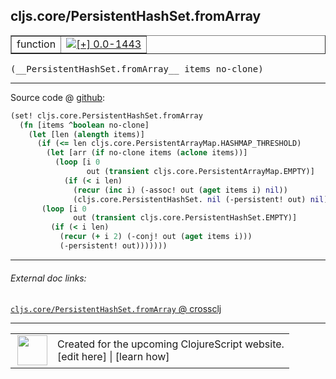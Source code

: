 ## cljs.core/PersistentHashSet.fromArray



 <table border="1">
<tr>
<td>function</td>
<td><a href="https://github.com/cljsinfo/cljs-api-docs/tree/0.0-1443"><img valign="middle" alt="[+] 0.0-1443" title="Added in 0.0-1443" src="https://img.shields.io/badge/+-0.0--1443-lightgrey.svg"></a> </td>
</tr>
</table>


 <samp>
(__PersistentHashSet.fromArray__ items no-clone)<br>
</samp>

---







Source code @ [github](https://github.com/clojure/clojurescript/blob/r2127/src/cljs/cljs/core.cljs#L6124-L6138):

```clj
(set! cljs.core.PersistentHashSet.fromArray
  (fn [items ^boolean no-clone]
    (let [len (alength items)]
      (if (<= len cljs.core.PersistentArrayMap.HASHMAP_THRESHOLD)
        (let [arr (if no-clone items (aclone items))]
          (loop [i 0
                 out (transient cljs.core.PersistentArrayMap.EMPTY)]
            (if (< i len)
              (recur (inc i) (-assoc! out (aget items i) nil))
              (cljs.core.PersistentHashSet. nil (-persistent! out) nil))))
       (loop [i 0
              out (transient cljs.core.PersistentHashSet.EMPTY)]
         (if (< i len)
           (recur (+ i 2) (-conj! out (aget items i)))
           (-persistent! out)))))))
```

<!--
Repo - tag - source tree - lines:

 <pre>
clojurescript @ r2127
└── src
    └── cljs
        └── cljs
            └── <ins>[core.cljs:6124-6138](https://github.com/clojure/clojurescript/blob/r2127/src/cljs/cljs/core.cljs#L6124-L6138)</ins>
</pre>

-->

---



###### External doc links:

[`cljs.core/PersistentHashSet.fromArray` @ crossclj](http://crossclj.info/fun/cljs.core.cljs/PersistentHashSet.fromArray.html)<br>

---

 <table>
<tr><td>
<img valign="middle" align="right" width="48px" src="http://i.imgur.com/Hi20huC.png">
</td><td>
Created for the upcoming ClojureScript website.<br>
[edit here] | [learn how]
</td></tr></table>

[edit here]:https://github.com/cljsinfo/cljs-api-docs/blob/master/cljsdoc/cljs.core_PersistentHashSetDOTfromArray.cljsdoc
[learn how]:https://github.com/cljsinfo/cljs-api-docs/wiki/cljsdoc-files

<!--

This information was too distracting to show to readers, but I'll leave it
commented here since it is helpful to:

- pretty-print the data used to generate this document
- and show how to retrieve that data



The API data for this symbol:

```clj
{:ns "cljs.core",
 :name "PersistentHashSet.fromArray",
 :signature ["[items no-clone]"],
 :history [["+" "0.0-1443"]],
 :parent-type "PersistentHashSet",
 :type "function",
 :full-name-encode "cljs.core_PersistentHashSetDOTfromArray",
 :source {:code "(set! cljs.core.PersistentHashSet.fromArray\n  (fn [items ^boolean no-clone]\n    (let [len (alength items)]\n      (if (<= len cljs.core.PersistentArrayMap.HASHMAP_THRESHOLD)\n        (let [arr (if no-clone items (aclone items))]\n          (loop [i 0\n                 out (transient cljs.core.PersistentArrayMap.EMPTY)]\n            (if (< i len)\n              (recur (inc i) (-assoc! out (aget items i) nil))\n              (cljs.core.PersistentHashSet. nil (-persistent! out) nil))))\n       (loop [i 0\n              out (transient cljs.core.PersistentHashSet.EMPTY)]\n         (if (< i len)\n           (recur (+ i 2) (-conj! out (aget items i)))\n           (-persistent! out)))))))",
          :title "Source code",
          :repo "clojurescript",
          :tag "r2127",
          :filename "src/cljs/cljs/core.cljs",
          :lines [6124 6138]},
 :full-name "cljs.core/PersistentHashSet.fromArray"}

```

Retrieve the API data for this symbol:

```clj
;; from Clojure REPL
(require '[clojure.edn :as edn])
(-> (slurp "https://raw.githubusercontent.com/cljsinfo/cljs-api-docs/catalog/cljs-api.edn")
    (edn/read-string)
    (get-in [:symbols "cljs.core/PersistentHashSet.fromArray"]))
```

-->
